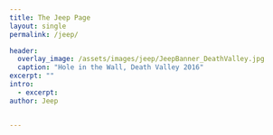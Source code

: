 ```yaml
---
title: The Jeep Page
layout: single
permalink: /jeep/

header:
  overlay_image: /assets/images/jeep/JeepBanner_DeathValley.jpg
  caption: "Hole in the Wall, Death Valley 2016"
excerpt: ""
intro:
  - excerpt:
author: Jeep


---
```

